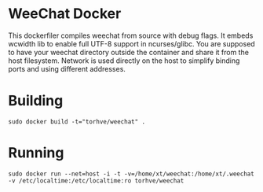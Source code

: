 WeeChat Docker
=============


This dockerfiler compiles weechat from source with debug flags.
It embeds wcwidth lib to enable full UTF-8 support in ncurses/glibc.
You are supposed to have your weechat directory outside the container 
and share it from the host filesystem.
Network is used directly on the host to simplify binding ports and using different addresses.


Building
========

    sudo docker build -t="torhve/weechat" .

Running
=======

    sudo docker run --net=host -i -t -v=/home/xt/weechat:/home/xt/.weechat -v /etc/localtime:/etc/localtime:ro torhve/weechat

